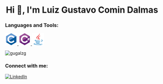 <h1 align="center">Hi 👋, I'm Luiz Gustavo Comin Dalmas</h1>

<p align="left">
</p>

<h3 align="left">Languages and Tools:</h3>
<p align="left"> 
  <a href="https://www.cprogramming.com/" target="_blank" rel="noreferrer"> 
    <img src="https://raw.githubusercontent.com/devicons/devicon/master/icons/c/c-original.svg" alt="c" width="40" height="40"/> 
  </a> 
  <a href="https://www.w3schools.com/cs/" target="_blank" rel="noreferrer"> 
    <img src="https://raw.githubusercontent.com/devicons/devicon/master/icons/csharp/csharp-original.svg" alt="csharp" width="40" height="40"/> 
  </a> 
  <a href="https://www.java.com" target="_blank" rel="noreferrer"> 
    <img src="https://raw.githubusercontent.com/devicons/devicon/master/icons/java/java-original.svg" alt="java" width="40" height="40"/> 
  </a> 
</p>

<p><img align="left" src="https://github-readme-stats.vercel.app/api/top-langs?username=gugalzg&show_icons=true&locale=en&layout=compact" alt="gugalzg" /></p>

<br>
<h3 align="left">Connect with me:</h3>
<p align="left">
  <a href="https://www.linkedin.com/in/luiz-gustavo-comin-dalmas-842600320/" target="_blank" rel="noreferrer"> 
    <img src="https://cdn-icons-png.flaticon.com/512/174/174857.png" alt="LinkedIn" width="40" height="40"/> 
  </a>
</p>
